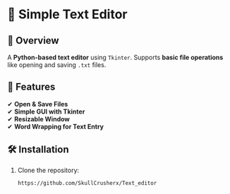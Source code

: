 # 📝 Simple Text Editor

## 📌 Overview
A **Python-based text editor** using `Tkinter`. Supports **basic file operations** like opening and saving `.txt` files.

## 🚀 Features
✔ **Open & Save Files**  
✔ **Simple GUI with Tkinter**  
✔ **Resizable Window**  
✔ **Word Wrapping for Text Entry**

## 🛠 Installation
1. Clone the repository:
   ```bash
   https://github.com/SkullCrusherx/Text_editor
